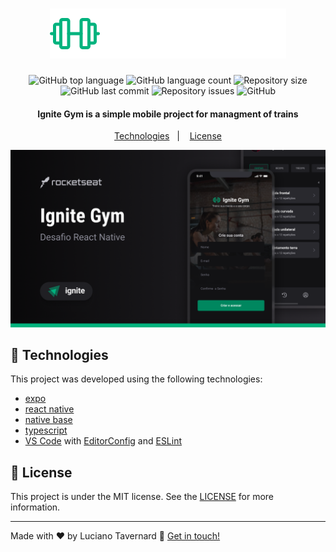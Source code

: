 <h1 align="center">
    <img alt="Ignite gym" src="./src/assets/logo.svg" />
</h1>

<p align="center">
  <img alt="GitHub top language" src="https://img.shields.io/github/languages/top/lucianotavernard/ignite-native-challenge-04.svg">

  <img alt="GitHub language count" src="https://img.shields.io/github/languages/count/lucianotavernard/ignite-native-challenge-04.svg">

  <img alt="Repository size" src="https://img.shields.io/github/repo-size/lucianotavernard/ignite-native-challenge-04.svg">

  <img alt="GitHub last commit" src="https://img.shields.io/github/last-commit/lucianotavernard/ignite-native-challenge-04.svg">

  <img alt="Repository issues" src="https://img.shields.io/github/issues/lucianotavernard/ignite-native-challenge-04.svg">

  <img alt="GitHub" src="https://img.shields.io/github/license/lucianotavernard/ignite-native-challenge-04.svg">
</p>

<h4 align="center">
  Ignite Gym is a simple mobile project for managment of trains
</h4>

<p align="center">
  <a href="#rocket-technologies">Technologies</a>&nbsp;&nbsp;&nbsp;|&nbsp;&nbsp;&nbsp;
  <a href="#memo-license">License</a>
</p>

<p align="center">
  <img alt="Screenshot" src=".github/screenshot.png">
</p>

## :rocket: Technologies

This project was developed using the following technologies:

- [expo](https://docs.expo.dev/)
- [react native](https://reactnative.dev/)
- [native base](https://nativebase.io/)
- [typescript](https://www.typescriptlang.org/)
- [VS Code][vscode] with [EditorConfig][vceditconfig] and [ESLint][vceslint]

## :memo: License

This project is under the MIT license. See the [LICENSE](https://github.com/lucianotavernard/ignite-native-challenge-04/blob/master/LICENSE) for more information.

---

Made with ♥ by Luciano Tavernard :wave: [Get in touch!](https://www.linkedin.com/in/luciano-tavernard/)

[vscode]: https://code.visualstudio.com/
[vceditconfig]: https://marketplace.visualstudio.com/items?itemName=EditorConfig.EditorConfig
[vceslint]: https://marketplace.visualstudio.com/items?itemName=dbaeumer.vscode-eslint
